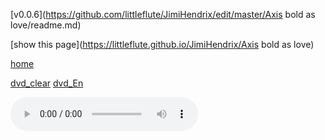 [v0.0.6](https://github.com/littleflute/JimiHendrix/edit/master/Axis bold as love/readme.md)

[show this page](https://littleflute.github.io/JimiHendrix/Axis bold as love)

[home](..)

[dvd_clear](dvd_clear)
[dvd_En](dvd_En)



<audio controls id="player"> 
  <source src="https://littleflute.github.io/JimiHendrix/Axis bold as love/cd/01_曲目 1.mp3" type="audio/mpeg">
Your browser does not support the audio element.
</audio>
<div id="xd"> 
</div>
<script>
var d = document.getElementById("xd"); 
var html = d.innerHTML; 
for(var n=1; n<=13; n++)
{	
 	html += fNewBtn(n);

} 
d.innerHTML = html;

var p = document.getElementById("player");
function f(i)
{
    var s = "https://littleflute.github.io/JimiHendrix/Axis bold as love/cd/";
    if(i<10) 
    {
    	s += "0";
    } 
    s += i;
    s += "_曲目 ";
    s += i;
    s += ".mp3";
    
	p.src = s; 
    p.play();
}
function fNewBtn(i)
{
	var rHTML = "";
    rHTML = "<button onclick='f(";
    rHTML += i;
    rHTML += ");'>";
    rHTML += i;
    rHTML += "</button>";
    return rHTML;
}
</script>



